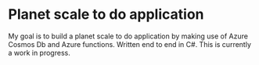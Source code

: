 # Planet scale to do application

My goal is to build a planet scale to do application by making use of Azure Cosmos Db and Azure functions. Written end to end in C#. This is currently a work in progress.  